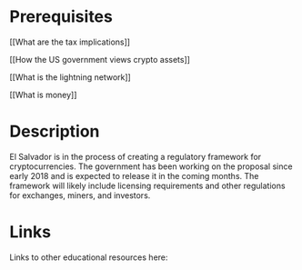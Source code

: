 # Prerequisites
[[What are the tax implications]]


[[How the US government views crypto assets]]


[[What is the lightning network]]


[[What is money]]

# Description
  
El Salvador is in the process of creating a regulatory framework for cryptocurrencies. The government has been working on the proposal since early 2018 and is expected to release it in the coming months. The framework will likely include licensing requirements and other regulations for exchanges, miners, and investors.

# Links
Links to other educational resources here: